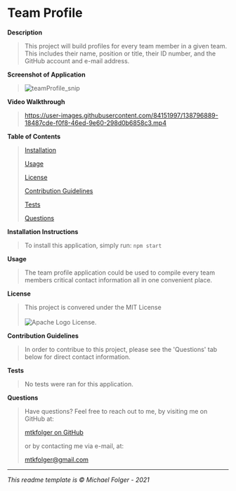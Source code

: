 # Team Profile

**Description**
>This project will build profiles for every team member in a given team. This includes their name, position or title, their ID number, and the GitHub account and e-mail address. 

**Screenshot of Application**
>![teamProfile_snip](https://user-images.githubusercontent.com/84151997/138796736-48fda3bd-b106-41b5-849f-b56f1894d1c2.JPG)

**Video Walkthrough**
> https://user-images.githubusercontent.com/84151997/138796889-18487cde-f0f8-46ed-9e60-298d0b6858c3.mp4

**Table of Contents** 
>[Installation](#Installation)
>
>[Usage](#Usage)
>
>[License](#License)
>
>[Contribution Guidelines](#Contribution)
>
>[Tests](#Tests)
>
>[Questions](#Questions)

**Installation Instructions** <a name="Installation"></a>
>To install this application, simply run:
    `npm start`

**Usage** <a name="Usage"></a>
>The team profile application could be used to compile every team members critical contact information all in one convenient place. 

**License** <a name="License"></a>
>This project is convered under the MIT License <br><br>![Apache Logo](https://badgen.net/badge/Licencse/MIT/red?icon=github) License.


**Contribution Guidelines** <a name="Contribution"></a>
>In order to contribue to this project, please see the 'Questions' tab below for direct contact information. 

**Tests** <a name="Tests"></a>
>No tests were ran for this application. 

**Questions** <a name="Questions"></a>
>Have questions? Feel free to reach out to me, by visiting me on GitHub at:
>
> <a href="www.github.com/mtkfolger">mtkfolger on GitHub</a>
>
>or by contacting me via e-mail, at:
>
>mtkfolger@gmail.com

---
*This readme template is © Michael Folger - 2021*
